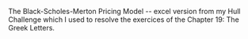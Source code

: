 The Black-Scholes-Merton Pricing Model -- excel version from my Hull Challenge which I used to resolve the exercices of the Chapter 19: The Greek Letters.

